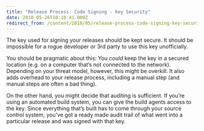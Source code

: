 ```yaml
---
title: "Release Process: Code Signing - Key Security"
date: 2010-05-26T10:10:41.000Z
redirect_from: /content/2010/05/release-process-code-signing-key-security
---
```

The key used for signing your releases should be kept secure. It should be impossible for a rogue developer or 3rd party to use this key unofficially.

You should be pragmatic about this: You _could_ keep the key in a secured location (e.g. on a computer that’s not connected to the network). Depending on your threat model, however, this might be overkill. It also adds overhead to your release process, including a manual step (and manual steps are often a bad thing).

On the other hand, you might decide that auditing is sufficient. If you’re using an automated build system, you can give the build agents access to the key. Since everything that’s built has to come through your source control system, you’ve got a ready made audit trail of what went into a particular release and was signed with that key.
